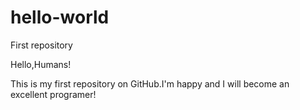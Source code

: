# hello-world
First repository

Hello,Humans!

This is my first repository on GitHub.I'm happy and I will become an excellent programer!
 
